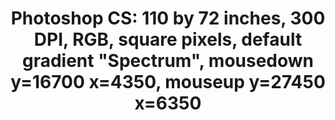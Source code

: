 ---
ee_id: '143'
site: '1'
type: '2'
long_id: 2010-047 Photoshop CS
url: 2010-047-photoshop-cs
title: 'Photoshop CS: 110 by 72 inches, 300 DPI, RGB, square pixels, default gradient
  "Spectrum", mousedown y=16700 x=4350, mouseup y=27450 x=6350'
year: '2010'
medium: Chromogenic print
commission:
add_credit:
dims: 110 x 72 inches
pitch:
ps:
live_url:
related:
youtube:
imgs: photoshop-cs-2010-047-full-cropped-database-ropac.jpg
subheading:
year2: '2010'
download:
add_credits:
related_code:
layout: things-i-made
---